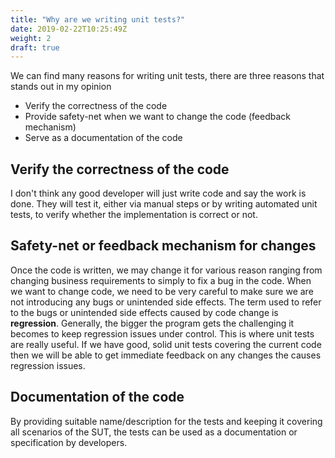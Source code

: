 ```yaml
---
title: "Why are we writing unit tests?"
date: 2019-02-22T10:25:49Z
weight: 2
draft: true
---
```


We can find many reasons for writing unit tests, there are three reasons that stands out in my opinion

* Verify the correctness of the code
* Provide safety-net when we want to change the code (feedback mechanism)
* Serve as a documentation of the code

## Verify the correctness of the code
I don't think any good developer will just write code and say the work is done. They will test it, either via manual steps or by writing automated unit tests, to verify whether the implementation is correct or not.

## Safety-net or feedback mechanism for changes
Once the code is written, we may change it for various reason ranging from changing business requirements to simply to fix a bug in the code. When we want to change code, we need to be very careful to make sure we are not introducing any bugs or unintended side effects. The term used to refer to the bugs or unintended side effects caused by code change is **regression**. Generally, the bigger the program gets the challenging it becomes to keep regression issues under control.  This is where unit tests are really useful. If we have good, solid unit tests covering the current code then we will be able to get immediate feedback on any changes the causes regression issues.

## Documentation of the code
By providing suitable name/description for the tests and keeping it covering all scenarios of the SUT, the tests can be used as a documentation or specification by developers.
